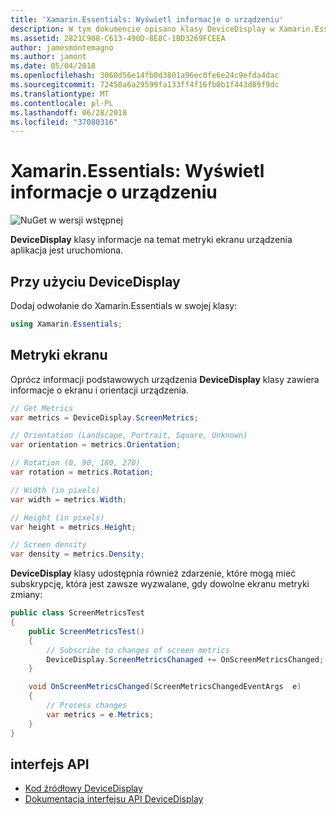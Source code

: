 ```yaml
---
title: 'Xamarin.Essentials: Wyświetl informacje o urządzeniu'
description: W tym dokumencie opisano klasy DeviceDisplay w Xamarin.Essentials, który zawiera metryki ekranu urządzenia, na którym działa aplikacja.
ms.assetid: 2821C908-C613-490D-8E8C-1BD3269FCEEA
author: jamesmontemagno
ms.author: jamont
ms.date: 05/04/2018
ms.openlocfilehash: 3060d56e14fb0d3801a96ec0fe6e24c9efda4dac
ms.sourcegitcommit: 72450a6a29599fa133ff4f16fb0b1f443d89f9dc
ms.translationtype: MT
ms.contentlocale: pl-PL
ms.lasthandoff: 06/28/2018
ms.locfileid: "37080316"
---
```

# <a name="xamarinessentials-device-display-information"></a>Xamarin.Essentials: Wyświetl informacje o urządzeniu

![NuGet w wersji wstępnej](~/media/shared/pre-release.png)

**DeviceDisplay** klasy informacje na temat metryki ekranu urządzenia aplikacja jest uruchomiona.

## <a name="using-devicedisplay"></a>Przy użyciu DeviceDisplay

Dodaj odwołanie do Xamarin.Essentials w swojej klasy:

```csharp
using Xamarin.Essentials;
```

## <a name="screen-metrics"></a>Metryki ekranu

Oprócz informacji podstawowych urządzenia **DeviceDisplay** klasy zawiera informacje o ekranu i orientacji urządzenia.

```csharp
// Get Metrics
var metrics = DeviceDisplay.ScreenMetrics;

// Orientation (Landscape, Portrait, Square, Unknown)
var orientation = metrics.Orientation;

// Rotation (0, 90, 180, 270)
var rotation = metrics.Rotation;

// Width (in pixels)
var width = metrics.Width;

// Height (in pixels)
var height = metrics.Height;

// Screen density
var density = metrics.Density;
```

**DeviceDisplay** klasy udostępnia również zdarzenie, które mogą mieć subskrypcję, która jest zawsze wyzwalane, gdy dowolne ekranu metryki zmiany:

```csharp
public class ScreenMetricsTest
{
    public ScreenMetricsTest()
    {
        // Subscribe to changes of screen metrics
        DeviceDisplay.ScreenMetricsChanaged += OnScreenMetricsChanged;
    }

    void OnScreenMetricsChanged(ScreenMetricsChangedEventArgs  e)
    {
        // Process changes
        var metrics = e.Metrics;
    }
}
```

## <a name="api"></a>interfejs API

- [Kod źródłowy DeviceDisplay](https://github.com/xamarin/Essentials/tree/master/Xamarin.Essentials/DeviceDisplay)
- [Dokumentacja interfejsu API DeviceDisplay](xref:Xamarin.Essentials.DeviceDisplay)
